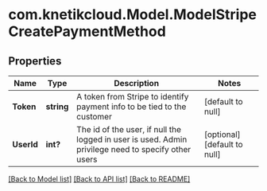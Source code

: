# com.knetikcloud.Model.ModelStripeCreatePaymentMethod
## Properties

Name | Type | Description | Notes
------------ | ------------- | ------------- | -------------
**Token** | **string** | A token from Stripe to identify payment info to be tied to the customer | [default to null]
**UserId** | **int?** | The id of the user, if null the logged in user is used. Admin privilege need to specify other users | [optional] [default to null]

[[Back to Model list]](../README.md#documentation-for-models) [[Back to API list]](../README.md#documentation-for-api-endpoints) [[Back to README]](../README.md)


